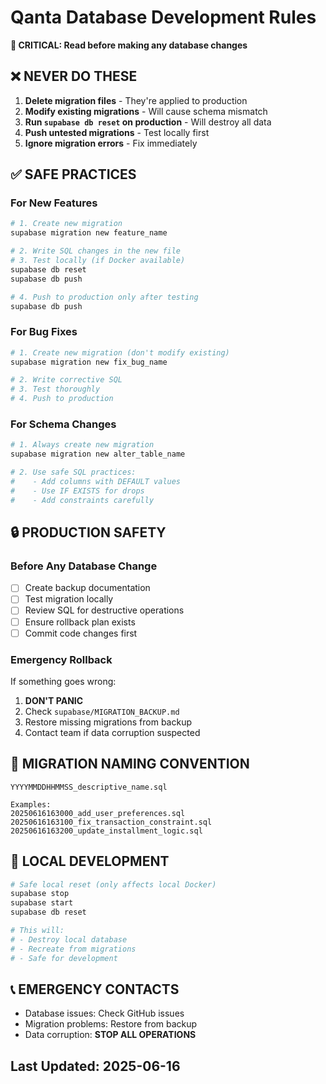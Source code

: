 # Qanta Database Development Rules
**🚨 CRITICAL: Read before making any database changes**

## ❌ NEVER DO THESE
1. **Delete migration files** - They're applied to production
2. **Modify existing migrations** - Will cause schema mismatch
3. **Run `supabase db reset` on production** - Will destroy all data
4. **Push untested migrations** - Test locally first
5. **Ignore migration errors** - Fix immediately

## ✅ SAFE PRACTICES

### For New Features
```bash
# 1. Create new migration
supabase migration new feature_name

# 2. Write SQL changes in the new file
# 3. Test locally (if Docker available)
supabase db reset
supabase db push

# 4. Push to production only after testing
supabase db push
```

### For Bug Fixes
```bash
# 1. Create new migration (don't modify existing)
supabase migration new fix_bug_name

# 2. Write corrective SQL
# 3. Test thoroughly
# 4. Push to production
```

### For Schema Changes
```bash
# 1. Always create new migration
supabase migration new alter_table_name

# 2. Use safe SQL practices:
#    - Add columns with DEFAULT values
#    - Use IF EXISTS for drops
#    - Add constraints carefully
```

## 🔒 PRODUCTION SAFETY

### Before Any Database Change
- [ ] Create backup documentation
- [ ] Test migration locally
- [ ] Review SQL for destructive operations
- [ ] Ensure rollback plan exists
- [ ] Commit code changes first

### Emergency Rollback
If something goes wrong:
1. **DON'T PANIC**
2. Check `supabase/MIGRATION_BACKUP.md`
3. Restore missing migrations from backup
4. Contact team if data corruption suspected

## 📝 MIGRATION NAMING CONVENTION
```
YYYYMMDDHHMMSS_descriptive_name.sql

Examples:
20250616163000_add_user_preferences.sql
20250616163100_fix_transaction_constraint.sql
20250616163200_update_installment_logic.sql
```

## 🧪 LOCAL DEVELOPMENT
```bash
# Safe local reset (only affects local Docker)
supabase stop
supabase start
supabase db reset

# This will:
# - Destroy local database
# - Recreate from migrations
# - Safe for development
```

## 📞 EMERGENCY CONTACTS
- Database issues: Check GitHub issues
- Migration problems: Restore from backup
- Data corruption: **STOP ALL OPERATIONS**

## Last Updated: 2025-06-16 